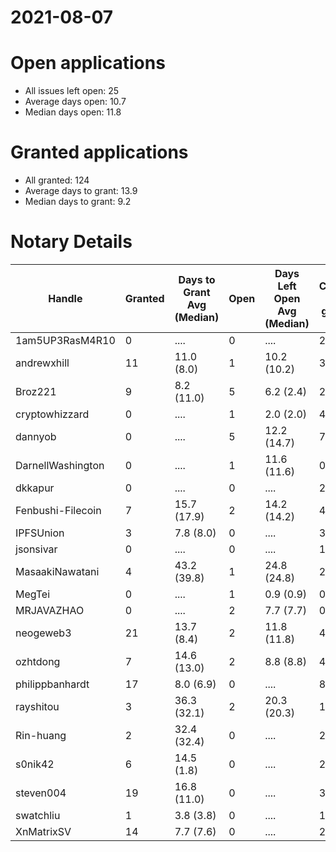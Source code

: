 2021-08-07
==========

# Open applications

- All issues left open: 25
- Average days open: 10.7
- Median days open: 11.8

# Granted applications

- All granted: 124
- Average days to grant: 13.9
- Median days to grant: 9.2

# Notary Details

| Handle            |   Granted | Days to Grant Avg (Median)   |   Open | Days Left Open Avg (Median)   |   Closed (no grant) |
|-------------------|-----------|------------------------------|--------|-------------------------------|---------------------|
| 1am5UP3RasM4R10   |         0 | ....                         |      0 | ....                          |                   2 |
| andrewxhill       |        11 | 11.0  (8.0)                  |      1 | 10.2  (10.2)                  |                  37 |
| Broz221           |         9 | 8.2  (11.0)                  |      5 | 6.2  (2.4)                    |                  27 |
| cryptowhizzard    |         0 | ....                         |      1 | 2.0  (2.0)                    |                   4 |
| dannyob           |         0 | ....                         |      5 | 12.2  (14.7)                  |                   7 |
| DarnellWashington |         0 | ....                         |      1 | 11.6  (11.6)                  |                   0 |
| dkkapur           |         0 | ....                         |      0 | ....                          |                   2 |
| Fenbushi-Filecoin |         7 | 15.7  (17.9)                 |      2 | 14.2  (14.2)                  |                  47 |
| IPFSUnion         |         3 | 7.8  (8.0)                   |      0 | ....                          |                   3 |
| jsonsivar         |         0 | ....                         |      0 | ....                          |                  13 |
| MasaakiNawatani   |         4 | 43.2  (39.8)                 |      1 | 24.8  (24.8)                  |                  25 |
| MegTei            |         0 | ....                         |      1 | 0.9  (0.9)                    |                   0 |
| MRJAVAZHAO        |         0 | ....                         |      2 | 7.7  (7.7)                    |                   0 |
| neogeweb3         |        21 | 13.7  (8.4)                  |      2 | 11.8  (11.8)                  |                  40 |
| ozhtdong          |         7 | 14.6  (13.0)                 |      2 | 8.8  (8.8)                    |                  42 |
| philippbanhardt   |        17 | 8.0  (6.9)                   |      0 | ....                          |                  81 |
| rayshitou         |         3 | 36.3  (32.1)                 |      2 | 20.3  (20.3)                  |                  11 |
| Rin-huang         |         2 | 32.4  (32.4)                 |      0 | ....                          |                   2 |
| s0nik42           |         6 | 14.5  (1.8)                  |      0 | ....                          |                  22 |
| steven004         |        19 | 16.8  (11.0)                 |      0 | ....                          |                  37 |
| swatchliu         |         1 | 3.8  (3.8)                   |      0 | ....                          |                   1 |
| XnMatrixSV        |        14 | 7.7  (7.6)                   |      0 | ....                          |                  23 |